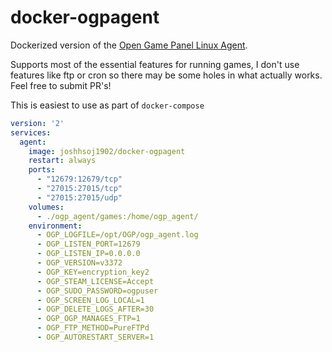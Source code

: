 # docker-ogpagent

Dockerized version of the [Open Game Panel Linux Agent](https://github.com/OpenGamePanel/OGP-Agent-Linux).

Supports most of the essential features for running games, I don't use features like ftp or cron so there may be some holes in what actually works. Feel free to submit PR's!


This is easiest to use as part of `docker-compose`

```yaml
version: '2'
services:
  agent:
    image: joshhsoj1902/docker-ogpagent
    restart: always
    ports:
      - "12679:12679/tcp"
      - "27015:27015/tcp"
      - "27015:27015/udp"
    volumes:
      - ./ogp_agent/games:/home/ogp_agent/
    environment:
      - OGP_LOGFILE=/opt/OGP/ogp_agent.log
      - OGP_LISTEN_PORT=12679
      - OGP_LISTEN_IP=0.0.0.0
      - OGP_VERSION=v3372
      - OGP_KEY=encryption_key2
      - OGP_STEAM_LICENSE=Accept
      - OGP_SUDO_PASSWORD=ogpuser
      - OGP_SCREEN_LOG_LOCAL=1
      - OGP_DELETE_LOGS_AFTER=30
      - OGP_OGP_MANAGES_FTP=1
      - OGP_FTP_METHOD=PureFTPd
      - OGP_AUTORESTART_SERVER=1
```